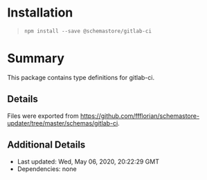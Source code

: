 # Installation
> `npm install --save @schemastore/gitlab-ci`

# Summary
This package contains type definitions for gitlab-ci.

## Details
Files were exported from https://github.com/ffflorian/schemastore-updater/tree/master/schemas/gitlab-ci.

## Additional Details
* Last updated: Wed, May 06, 2020, 20:22:29 GMT
* Dependencies: none
